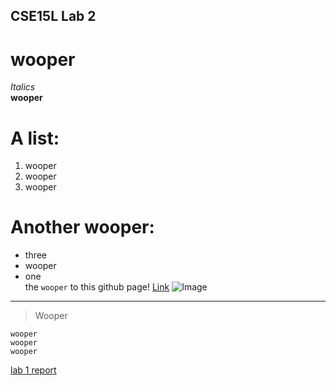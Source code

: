 ## CSE15L Lab 2 
# wooper
*Italics* </br>
**wooper**
# A list:
1. wooper
2. wooper
3. wooper
# Another wooper:
* three
* wooper
* one</br>
the `wooper` to this github page!
[Link](https://github.com/AlexPazCS/cse15l-lab-reports)
![Image](https://oyster.ignimgs.com/mediawiki/apis.ign.com/pokemon-diamond-version/f/f2/Wooper.jpg?width=325)
---
> Wooper </br>
```
wooper
wooper
wooper
```
[lab 1 report](lab-report-1-week-2.html)
